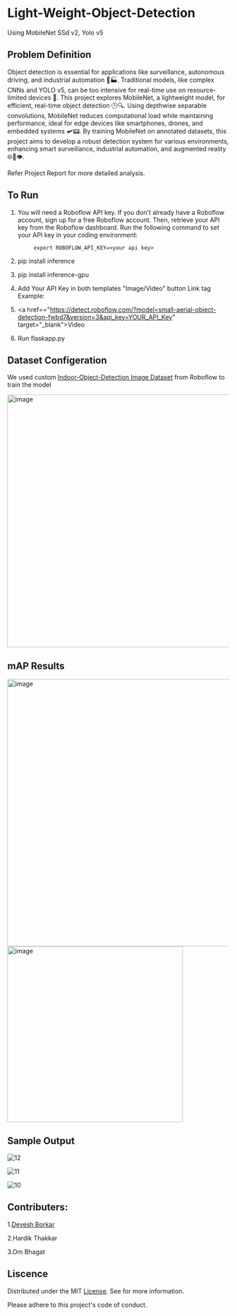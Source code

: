 # Light-Weight-Object-Detection
Using MobileNet SSd v2, Yolo v5

## Problem Definition
Object detection is essential for applications like surveillance, autonomous driving, and industrial automation 🚗🏭. Traditional models, like complex CNNs and YOLO v5, can be too intensive for real-time use on resource-limited devices 📱. This project explores MobileNet, a lightweight model, for efficient, real-time object detection 🕒🔍. Using depthwise separable convolutions, MobileNet reduces computational load while maintaining performance, ideal for edge devices like smartphones, drones, and embedded systems 🛩️📟. By training MobileNet on annotated datasets, this project aims to develop a robust detection system for various environments, enhancing smart surveillance, industrial automation, and augmented reality 🌐🔧👁️.

Refer Project Report for more detailed analysis.

## To Run
1. You will need a Roboflow API key. If you don't already have a Roboflow account, sign up for a free Roboflow account. Then, retrieve your API key from the Roboflow dashboard. Run the following command to set your API key in your coding environment:

            export ROBOFLOW_API_KEY=<your api key>

2.  pip install inference
3.  pip install inference-gpu
4.  Add Your API Key in both templates "Image/Video" button Link tag 
          Example:  <li> <a href=="https://detect.roboflow.com/?model=small-aerial-object-detection-fwbd7&version=3&api_key=YOUR_API_Key" target="_blank">Video</a></li>
5.  Run flaskapp.py

## Dataset Configeration
We used custom [Indoor-Object-Detection Image Dataset](https://universe.roboflow.com/cued-project/indoor-object-detection-brbbt/dataset/2) from Roboflow to train the model

<img width="572" alt="image" src="https://github.com/devesh813/Light-Weight-Object-Detection/assets/117442634/443e4721-7285-4936-b8ca-c180b784907f">


## mAP Results
<img width="605" alt="image" src="https://github.com/devesh813/Light-Weight-Object-Detection/assets/117442634/f1e0d2ce-af03-4c93-9868-9804cf8eeb97">

<img width="398" alt="image" src="https://github.com/devesh813/Light-Weight-Object-Detection/assets/117442634/fb16d88e-dd2b-451d-a2d5-1c2d4a66742f">


## Sample Output
![12](https://github.com/devesh813/Light-Weight-Object-Detection/assets/117442634/040b1c4d-c701-47a2-9e04-ac4b241ee6be)

![11](https://github.com/devesh813/Light-Weight-Object-Detection/assets/117442634/26af7b2f-4ac5-4478-8a6d-0dec997aa6d3)

![10](https://github.com/devesh813/Light-Weight-Object-Detection/assets/117442634/1567980b-3aa5-4029-867b-3a333d48e668)


## Contributers:
1.[Devesh Borkar](https://github.com/devesh813)

2.Hardik Thakkar

3.Om Bhagat

## Liscence
Distributed under the MIT [License](https://github.com/devesh813/Light-Weight-Object-Detection/blob/main/LICENSE). See  for more information.

Please adhere to this project's code of conduct.
